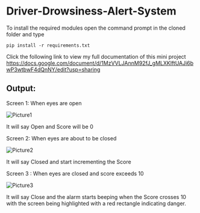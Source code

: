 # Driver-Drowsiness-Alert-System

To install the required modules open the command prompt in the cloned folder and type

```
pip install -r requirements.txt
```
Click the following link to view my full documentation of this mini project
https://docs.google.com/document/d/1MzVVLJAnnM92fJ_gMLXKlftUAJi6bwP3wtbwF4dQnNY/edit?usp=sharing


## Output:
Screen 1: When eyes are open

![Picture1](https://github.com/Raghav-Kamath/Driver-Drowsiness-Alert-System/assets/71326720/7e19d095-14ac-4a06-9c1d-76095949605c)

It will say Open and Score will be 0

Screen 2: When eyes are about to be closed

![Picture2](https://github.com/Raghav-Kamath/Driver-Drowsiness-Alert-System/assets/71326720/0b51e9fd-b2e4-40fa-9091-cd3327e4b0ea)

It will say Closed and start incrementing the Score

Screen 3 : When eyes are closed and score exceeds 10

![Picture3](https://github.com/Raghav-Kamath/Driver-Drowsiness-Alert-System/assets/71326720/9a97f99a-b9d9-46fb-a86e-bdc026fc9c23)

It will say Close and the alarm starts beeping when the Score crosses 10 with the screen being highlighted with a red rectangle indicating danger.
